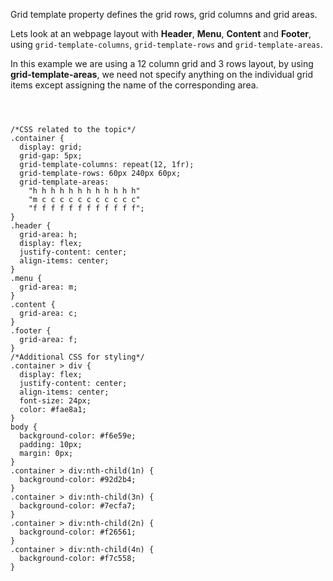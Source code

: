 Grid template property defines the grid rows, grid columns and grid areas.

Lets look at an webpage layout with **Header**, **Menu**, **Content** and
**Footer**, using `grid-template-columns`, `grid-template-rows` and
`grid-template-areas`.

In this example we are using a 12 column grid and 3 rows layout, by using
**grid-template-areas**, we need not specify anything on the individual grid
items except assigning the name of the corresponding area.

<codeblock language="css" type="lesson">
<code>
<panel language="html" hidden=true>
<div class="container">
  <div class="header">HEADER</div>
  <div class="menu">MENU</div>
  <div class="content">CONTENT</div>
  <div class="footer">FOOTER</div>
</div>
</panel>
<panel language="css">
/*CSS related to the topic*/
.container {
  display: grid;
  grid-gap: 5px;
  grid-template-columns: repeat(12, 1fr);
  grid-template-rows: 60px 240px 60px;
  grid-template-areas:
    "h h h h h h h h h h h h"
    "m c c c c c c c c c c c"
    "f f f f f f f f f f f f";
}
.header {
  grid-area: h;
  display: flex;
  justify-content: center;
  align-items: center;
}
.menu {
  grid-area: m;
}
.content {
  grid-area: c;
}
.footer {
  grid-area: f;
}
/*Additional CSS for styling*/
.container > div {
  display: flex;
  justify-content: center;
  align-items: center;
  font-size: 24px;
  color: #fae8a1;
}
body {
  background-color: #f6e59e;
  padding: 10px;
  margin: 0px;
}
.container > div:nth-child(1n) {
  background-color: #92d2b4;
}
.container > div:nth-child(3n) {
  background-color: #7ecfa7;
}
.container > div:nth-child(2n) {
  background-color: #f26561;
}
.container > div:nth-child(4n) {
  background-color: #f7c558;
}
</panel>
</code>
</codeblock>

